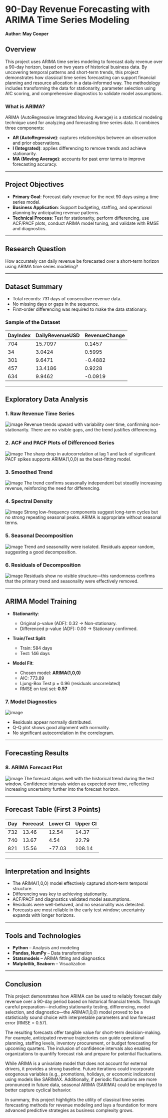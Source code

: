 
# 90-Day Revenue Forecasting with ARIMA Time Series Modeling  
**Author: May Cooper**

## Overview

This project uses ARIMA time series modeling to forecast daily revenue over a 90-day horizon, based on two years of historical business data. By uncovering temporal patterns and short-term trends, this project demonstrates how classical time series forecasting can support financial planning and resource allocation in a data-informed way. The methodology includes transforming the data for stationarity, parameter selection using AIC scoring, and comprehensive diagnostics to validate model assumptions.

### What is ARIMA?

ARIMA (AutoRegressive Integrated Moving Average) is a statistical modeling technique used for analyzing and forecasting time series data. It combines three components:
- **AR (AutoRegressive)**: captures relationships between an observation and prior observations.
- **I (Integrated)**: applies differencing to remove trends and achieve stationarity.
- **MA (Moving Average)**: accounts for past error terms to improve forecasting accuracy.

---

## Project Objectives

- **Primary Goal**: Forecast daily revenue for the next 90 days using a time series model.
- **Business Application**: Support budgeting, staffing, and operational planning by anticipating revenue patterns.
- **Technical Process**: Test for stationarity, perform differencing, use ACF/PACF plots, conduct ARIMA model tuning, and validate with RMSE and diagnostics.

---

## Research Question

How accurately can daily revenue be forecasted over a short-term horizon using ARIMA time series modeling?

---

## Dataset Summary

- Total records: 731 days of consecutive revenue data.
- No missing days or gaps in the sequence.
- First-order differencing was required to make the data stationary.

### Sample of the Dataset

| DayIndex  | DailyRevenueUSD | RevenueChange |
|-----------|------------------|----------------|
| 704       | 15.7097          | 0.1457         |
| 34        | 3.0424           | 0.5995         |
| 301       | 9.6471           | -0.4882        |
| 457       | 13.4186          | 0.9228         |
| 634       | 9.9462           | -0.0919        |

---

## Exploratory Data Analysis

### 1. Raw Revenue Time Series  
![image](https://github.com/user-attachments/assets/d2e4efff-823d-415d-bf17-737c941fbffc)
Revenue trends upward with variability over time, confirming non-stationarity. There are no visible gaps, and the trend justifies differencing.

### 2. ACF and PACF Plots of Differenced Series  
![image](https://github.com/user-attachments/assets/753d80bd-1ea3-43f5-8396-b8cdcb0b05e8)
The sharp drop in autocorrelation at lag 1 and lack of significant PACF spikes supports ARIMA(1,0,0) as the best-fitting model.

### 3. Smoothed Trend  
![image](https://github.com/user-attachments/assets/ebfb2048-79e5-4374-a7f2-be69b3dc0de8)
The trend confirms seasonally independent but steadily increasing revenue, reinforcing the need for differencing.

### 4. Spectral Density  
![image](https://github.com/user-attachments/assets/fc17e639-d143-4ca4-aa38-f6175878abed)
Strong low-frequency components suggest long-term cycles but no strong repeating seasonal peaks. ARIMA is appropriate without seasonal terms.

### 5. Seasonal Decomposition  
![image](https://github.com/user-attachments/assets/ff806753-77f7-4543-b863-887a8260aa26)
Trend and seasonality were isolated. Residuals appear random, suggesting a good decomposition.

### 6. Residuals of Decomposition  
![image](https://github.com/user-attachments/assets/4c6367c9-ede3-436a-a51e-56869e217d1f)
Residuals show no visible structure—this randomness confirms that the primary trend and seasonality were effectively removed.

---

## ARIMA Model Training

- **Stationarity**:
  - Original p-value (ADF): 0.32 → Non-stationary.
  - Differenced p-value (ADF): 0.00 → Stationary confirmed.

- **Train/Test Split**:  
  - Train: 584 days  
  - Test: 146 days

- **Model Fit**:  
  - Chosen model: **ARIMA(1,0,0)**  
  - AIC: 773.89  
  - Ljung-Box Test p = 0.96 (residuals uncorrelated)  
  - RMSE on test set: **0.57**

### 7. Model Diagnostics  
![image](https://github.com/user-attachments/assets/5cad3926-c14c-4702-97c1-a02d9141a387) 
- Residuals appear normally distributed.  
- Q-Q plot shows good alignment with normality.  
- No significant autocorrelation in the correlogram.

---

## Forecasting Results

### 8. ARIMA Forecast Plot  
![image](https://github.com/user-attachments/assets/b67103f5-4f9a-4fac-b1e6-4ffe91541ea4)
The forecast aligns well with the historical trend during the test window. Confidence intervals widen as expected over time, reflecting increasing uncertainty further into the forecast horizon.

---

## Forecast Table (First 3 Points)

| Day | Forecast | Lower CI | Upper CI |
|-----|----------|----------|----------|
| 732 | 13.46    | 12.54    | 14.37    |
| 740 | 13.67    | 4.54     | 22.79    |
| 821 | 15.56    | -77.03   | 108.14   |

---

## Interpretation and Insights

- The ARIMA(1,0,0) model effectively captured short-term temporal structure.
- Differencing was key to achieving stationarity.
- ACF/PACF and diagnostics validated model assumptions.
- Residuals were well-behaved, and no seasonality was detected.
- Forecasts are most reliable in the early test window; uncertainty expands with longer horizons.

---

## Tools and Technologies

- **Python** – Analysis and modeling
- **Pandas, NumPy** – Data transformation
- **Statsmodels** – ARIMA fitting and diagnostics
- **Matplotlib, Seaborn** – Visualization

---

## Conclusion

This project demonstrates how ARIMA can be used to reliably forecast daily revenue over a 90-day period based on historical financial trends. Through careful preparation—including stationarity testing, differencing, model selection, and diagnostics—the ARIMA(1,0,0) model proved to be a statistically sound choice with interpretable parameters and low forecast error (RMSE = 0.57).

The resulting forecasts offer tangible value for short-term decision-making. For example, anticipated revenue trajectories can guide operational planning, staffing levels, inventory procurement, or budget forecasting for upcoming quarters. The inclusion of confidence intervals also enables organizations to quantify forecast risk and prepare for potential fluctuations.

While ARIMA is a univariate model that does not account for external drivers, it provides a strong baseline. Future iterations could incorporate exogenous variables (e.g., promotions, holidays, or economic indicators) using models like SARIMAX. Additionally, if periodic fluctuations are more pronounced in future data, seasonal ARIMA (SARIMA) could be employed to better capture cyclical behavior.

In summary, this project highlights the utility of classical time series forecasting methods for revenue modeling and lays a foundation for more advanced predictive strategies as business complexity grows.

